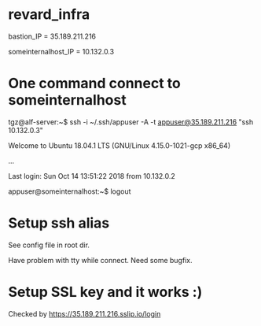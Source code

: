 # revard_infra

bastion_IP = 35.189.211.216

someinternalhost_IP = 10.132.0.3

# One command connect to someinternalhost

tgz@alf-server:~$ ssh  -i ~/.ssh/appuser -A -t appuser@35.189.211.216 "ssh  10.132.0.3"

Welcome to Ubuntu 18.04.1 LTS (GNU/Linux 4.15.0-1021-gcp x86_64)

...

Last login: Sun Oct 14 13:51:22 2018 from 10.132.0.2

appuser@someinternalhost:~$ logout


# Setup ssh alias

See config file in root dir. 

Have problem with tty while connect. Need some bugfix.

# Setup SSL key and it works :) 

Checked by https://35.189.211.216.sslip.io/login
